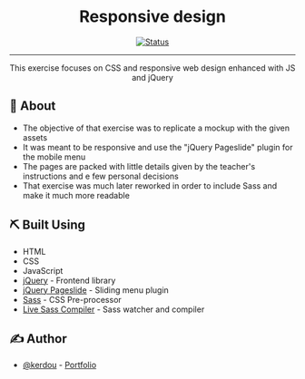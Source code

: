 **<h1 align="center">Responsive design</h1>**

<div align="center">

[![Status](https://img.shields.io/badge/status-inactive-inactive.svg)]()

</div>

---

<p align="center">This exercise focuses on CSS and responsive web design enhanced with JS and jQuery</p>

## 🧐 About <a name = "about"></a>

- The objective of that exercise was to replicate a mockup with the given assets
- It was meant to be responsive and use the "jQuery Pageslide" plugin for the mobile menu
- The pages are packed with little details given by the teacher's instructions and e few personal decisions
- That exercise was much later reworked in order to include Sass and make it much more readable

## ⛏️ Built Using <a name = "built_using"></a>

- HTML
- CSS
- JavaScript
- [jQuery](https://jquery.com/) - Frontend library
- [jQuery Pageslide](https://github.com/cosmocode/jquery-pageslide) - Sliding menu plugin
- [Sass](https://sass-lang.com/) - CSS Pre-processor
- [Live Sass Compiler](https://marketplace.visualstudio.com/items?itemName=ritwickdey.live-sass) - Sass watcher and compiler

## ✍️ Author <a name = "author"></a>

- [@kerdou](https://www.linkedin.com/in/gautier-le-hir-78796515b/) - [Portfolio](https://kerdapp.ddns.net/)